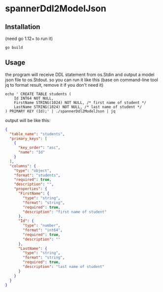 # spannerDdl2ModelJson

## Installation

(need go 1.12+ to run it)

``` shell
go build
```

## Usage

the program will receive DDL statement from os.Stdin and output a model json file to os.Stdout. so you can run it like this (base on command-line tool jq to format result, remove it if you don't need it)

``` shell
echo ' CREATE TABLE students (
    Id INT64 NOT NULL,
    FirstName STRING(1024) NOT NULL, /* first name of student */
    LastName STRING(1024) NOT NULL, /* last name of student */
) PRIMARY KEY (Id);' | ./spannerDdl2ModelJson | jq
```
output will be like this:

``` json
{
  "table_name": "students",
  "primary_keys": [
    {
      "key_order": "asc",
      "name": "Id"
    }
  ],
  "columns": {
    "type": "object",
    "format": "students",
    "required": true,
    "description": "",
    "properties": {
      "FirstName": {
        "type": "string",
        "format": "string",
        "required": true,
        "description": "first name of student"
      },
      "Id": {
        "type": "number",
        "format": "int64",
        "required": true,
        "description": ""
      },
      "LastName": {
        "type": "string",
        "format": "string",
        "required": true,
        "description": "last name of student"
      }
    }
  }
}
```
